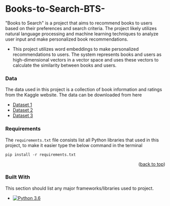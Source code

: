 # Books-to-Search-BTS-



"Books to Search" is a project that aims to recommend books to users based on their preferences and search criteria. The project likely utilizes natural language processing and machine learning techniques to analyze user input and make personalized book recommendations.

* This project utilizes word embeddings to make personalized recommendations to users. The system represents books and users as high-dimensional vectors in a vector space and uses these vectors to calculate the similarity between books and users.

### Data
The data used in this project is a collection of book information and ratings from the Kaggle website. The data can be downloaded from here
* [Dataset 1](https://www.kaggle.com/datasets/thomaskonstantin/top-270-rated-computer-science-programing-books)
* [Dataset 2](https://www.kaggle.com/datasets/mdwaquarazam/datasciencebook)
* [Dataset 3](https://www.kaggle.com/datasets/die9origephit/amazon-data-science-books)

### Requirements
The `requirements.txt` file consists list all Python libraries that used in this project, to make it easier type the below command in the terminal

```
pip install -r requirements.txt
```
<p align="right">(<a href="#readme-top">back to top</a>)</p>

### Built With

This section should list any major frameworks/libraries used to project.

* [![Python 3.6](https://img.shields.io/badge/python-3.6-blue.svg)](https://www.python.org/downloads/release/python-360/)


